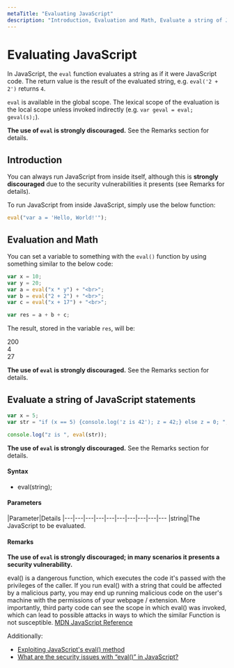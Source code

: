```yaml
---
metaTitle: "Evaluating JavaScript"
description: "Introduction, Evaluation and Math, Evaluate a string of JavaScript statements"
---
```


# Evaluating JavaScript


In JavaScript, the `eval` function evaluates a string as if it were JavaScript code. The return value is the result of the evaluated string, e.g. `eval('2 + 2')` returns `4`.

`eval` is available in the global scope. The lexical scope of the evaluation is the local scope unless invoked indirectly (e.g. `var geval = eval; geval(s);`).

**The use of `eval` is strongly discouraged.** See the Remarks section for details.



## Introduction


You can always run JavaScript from inside itself, although this is **strongly discouraged** due to the security vulnerabilities it presents (see Remarks for details).

To run JavaScript from inside JavaScript, simply use the below function:

```js
eval("var a = 'Hello, World!'");

```



## Evaluation and Math


You can set a variable to something with the `eval()` function by using something similar to the below code:

```js
var x = 10;
var y = 20;
var a = eval("x * y") + "<br>";
var b = eval("2 + 2") + "<br>";
var c = eval("x + 17") + "<br>";

var res = a + b + c;

```

The result, stored in the variable `res`, will be:

> 
200<br>4<br>27


**The use of `eval` is strongly discouraged.** See the Remarks section for details.



## Evaluate a string of JavaScript statements


```js
var x = 5;
var str = "if (x == 5) {console.log('z is 42'); z = 42;} else z = 0; ";

console.log("z is ", eval(str));

```

**The use of `eval` is strongly discouraged.** See the Remarks section for details.



#### Syntax


- eval(string);



#### Parameters


|Parameter|Details
|---|---|---|---|---|---|---|---|---|---
|string|The JavaScript to be evaluated.



#### Remarks


**The use of `eval` is strongly discouraged; in many scenarios it presents a security vulnerability.**

> 
eval() is a dangerous function, which executes the code it's passed with the privileges of the caller. If you run eval() with a string that could be affected by a malicious party, you may end up running malicious code on the user's machine with the permissions of your webpage / extension. More importantly, third party code can see the scope in which eval() was invoked, which can lead to possible attacks in ways to which the similar Function is not susceptible.
[MDN JavaScript Reference](https://developer.mozilla.org/en-US/docs/Web/JavaScript/Reference/Global_Objects/eval#Don%27t_use_eval_needlessly!)


Additionally:

- [Exploiting JavaScript's eval() method](http://stackoverflow.com/questions/18189496/exploiting-javascripts-eval-method)
- [What are the security issues with “eval()” in JavaScript?](http://security.stackexchange.com/questions/94017/what-are-the-security-issues-with-eval-in-javascript)

